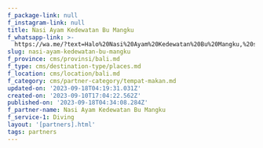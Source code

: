 ```yaml
---
f_package-link: null
f_instagram-link: null
title: Nasi Ayam Kedewatan Bu Mangku
f_whatsapp-link: >-
  https://wa.me/?text=Halo%20Nasi%20Ayam%20Kedewatan%20Bu%20Mangku,%20saya%20dapat%20info%20dari%20@loocale.id%20dan%20punya%20pertanyaan
slug: nasi-ayam-kedewatan-bu-mangku
f_province: cms/provinsi/bali.md
f_type: cms/destination-type/places.md
f_location: cms/location/bali.md
f_category: cms/partner-category/tempat-makan.md
updated-on: '2023-09-18T04:19:31.031Z'
created-on: '2023-09-10T17:04:22.562Z'
published-on: '2023-09-18T04:34:08.284Z'
f_partner-name: Nasi Ayam Kedewatan Bu Mangku
f_service-1: Diving
layout: '[partners].html'
tags: partners
---
```



